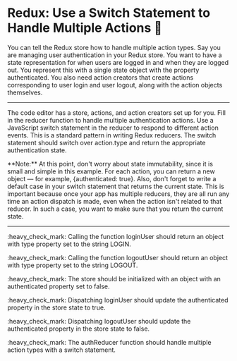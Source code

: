 # Redux: Use a Switch Statement to Handle Multiple Actions :hamster:
You can tell the Redux store how to handle multiple action types. Say you are managing user authentication in your Redux store. You want to have a state representation for when users are logged in and when they are logged out. You represent this with a single state object with the property authenticated. You also need action creators that create actions corresponding to user login and user logout, along with the action objects themselves.

---

<p>
The code editor has a store, actions, and action creators set up for you. Fill in the reducer function to handle multiple authentication actions. Use a JavaScript switch statement in the reducer to respond to different action events. This is a standard pattern in writing Redux reducers. The switch statement should switch over action.type and return the appropriate authentication state.
</P>
<p>
**Note:** At this point, don't worry about state immutability, since it is small and simple in this example. For each action, you can return a new object — for example, {authenticated: true}. Also, don't forget to write a default case in your switch statement that returns the current state. This is important because once your app has multiple reducers, they are all run any time an action dispatch is made, even when the action isn't related to that reducer. In such a case, you want to make sure that you return the current state.
</P>

---

<p>:heavy_check_mark: Calling the function loginUser should return an object with type property set to the string LOGIN.</p>
<p>:heavy_check_mark: Calling the function logoutUser should return an object with type property set to the string LOGOUT.</p>
<p>:heavy_check_mark: The store should be initialized with an object with an authenticated property set to false.</p>
<p>:heavy_check_mark: Dispatching loginUser should update the authenticated property in the store state to true.</p>
<p>:heavy_check_mark: Dispatching logoutUser should update the authenticated property in the store state to false.</p>
<p>:heavy_check_mark: The authReducer function should handle multiple action types with a switch statement.</p>